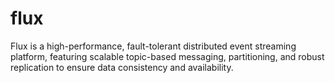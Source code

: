 # flux
Flux is a high-performance, fault-tolerant distributed event streaming platform, featuring scalable topic-based messaging, partitioning, and robust replication to ensure data consistency and availability.
